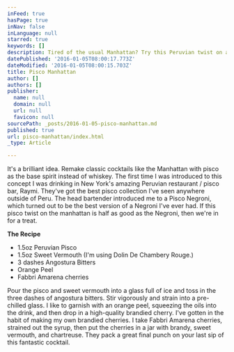 ```yaml
---
inFeed: true
hasPage: true
inNav: false
inLanguage: null
starred: true
keywords: []
description: Tired of the usual Manhattan? Try this Peruvian twist on an American classic.
datePublished: '2016-01-05T08:00:17.773Z'
dateModified: '2016-01-05T08:00:15.703Z'
title: Pisco Manhattan
author: []
authors: []
publisher:
  name: null
  domain: null
  url: null
  favicon: null
sourcePath: _posts/2016-01-05-pisco-manhattan.md
published: true
url: pisco-manhattan/index.html
_type: Article

---
```

It's a brilliant idea. Remake classic cocktails like the Manhattan with pisco as the base spirit instead of whiskey. The first time I was introduced to this concept I was drinking in New York's amazing Peruvian restaurant / pisco bar, Raymi. They've got the best pisco collection I've seen anywhere outside of Peru. The head bartender introduced me to a Pisco Negroni, which turned out to be the best version of a Negroni I've ever had. If this pisco twist on the manhattan is half as good as the Negroni, then we're in for a treat. 

**The Recipe**

* 1.5oz Peruvian Pisco 
* 1.5oz Sweet Vermouth (I'm using Dolin De Chambery Rouge.) 
* 3 dashes Angostura Bitters 
* Orange Peel 
* Fabbri Amarena cherries

Pour the pisco and sweet vermouth into a glass full of ice and toss in the three dashes of angostura bitters. Stir vigorously and strain into a pre-chilled glass. I like to garnish with an orange peel, squeezing the oils into the drink, and then drop in a high-quality brandied cherry.  I've gotten in the habit of making my own brandied cherries. I take Fabbri Amarena cherries, strained out the syrup, then put the cherries in a jar with brandy, sweet vermouth, and chartreuse. They pack a great final punch on your last sip of this fantastic cocktail.